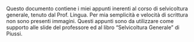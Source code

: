 Questo documento contiene i miei appunti inerenti al corso di selvicoltura generale, tenuto dal Prof.
Lingua.
Per mia semplicità e velocità di scrittura non sono presenti immagini.
Questi appunti sono da utilizzare come supporto alle slide del professore ed al libro “Selvicoltura
Generale” di Piussi.
